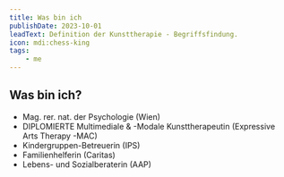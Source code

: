 ```yaml
---
title: Was bin ich
publishDate: 2023-10-01
leadText: Definition der Kunsttherapie - Begriffsfindung. 
icon: mdi:chess-king
tags:
    - me
---
```

## Was bin ich?

+ Mag. rer. nat. der Psychologie (Wien)
+ DIPLOMIERTE Multimediale & -Modale Kunsttherapeutin (Expressive Arts Therapy -MAC)
+ Kindergruppen-Betreuerin (IPS)
+ Familienhelferin (Caritas)
+ Lebens- und Sozialberaterin (AAP)
